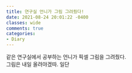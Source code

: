 ```yaml
---
title: 연구실 언니가 그림 그려줬다!
date: 2021-08-24 20:01:22 -0400
classes: wide
comments: true
categories: 
- Diary
---
```


같은 연구실에서 공부하는 언니가 픽셀 그림을 그려줬다.    
그림은 내일 올려야겠따. 일단 
